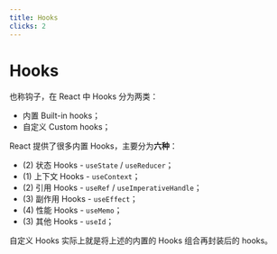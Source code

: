 ```yaml
---
title: Hooks
clicks: 2
---
```


# Hooks

也称钩子，在 React 中 Hooks 分为两类：

- <span :class="{ 'text-gradient-red': $slidev.nav.clicks === 1 }" >内置 Built-in hooks；</span>
- <span :class="{ 'text-gradient-red': $slidev.nav.clicks === 2 }" >自定义 Custom hooks</span>；

<v-click at="0">

React 提供了很多内置 Hooks，主要分为**六种**：

- (2) <Link to="17">状态 Hooks</Link> - `useState` / `useReducer`；
- (1) <Link to="18">上下文 Hooks</Link> - `useContext`；
- (2) <Link to="19">引用 Hooks</Link> - `useRef` / `useImperativeHandle`；
- (3) <Link to="20">副作用 Hooks</Link> - `useEffect`；
- (4) <Link to="21">性能 Hooks</Link> - `useMemo`；
- (3) <Link to="22">其他 Hooks</Link> - `useId`；

</v-click>

<v-click at="1">

自定义 Hooks 实际上就是将上述的内置的 Hooks 组合再封装后的 hooks。

</v-click>
